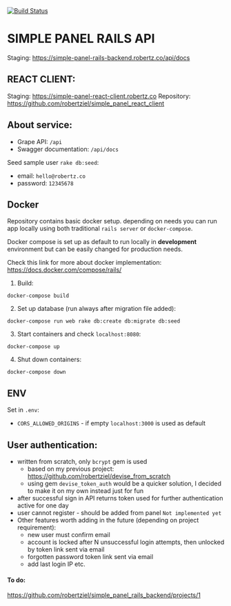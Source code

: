 <!-- Build Status -->
<a href="https://travis-ci.org/robertziel/simple_panel_rails_backend">
  <img src="https://travis-ci.org/robertziel/simple_panel_rails_backend.svg" alt="Build Status" />
</a>

# SIMPLE PANEL RAILS API

Staging: https://simple-panel-rails-backend.robertz.co/api/docs

## REACT CLIENT:
Staging: https://simple-panel-react-client.robertz.co
Repository: https://github.com/robertziel/simple_panel_react_client

## About service:
* Grape API: `/api`
* Swagger documentation: `/api/docs`

Seed sample user `rake db:seed`:
* email: `hello@robertz.co`
* password: `12345678`

## Docker

Repository contains basic docker setup. depending on needs you can run app locally using both traditional `rails server` or `docker-compose`.

Docker compose is set up as default to run locally in **development** environment but can be easily changed for production needs.

Check this link for more about docker implementation:
https://docs.docker.com/compose/rails/

1. Build:
```
docker-compose build
```

2. Set up database (run always after migration file added):
```
docker-compose run web rake db:create db:migrate db:seed
```

3. Start containers and check `localhost:8080`:
```
docker-compose up
```

4. Shut down containers:
```
docker-compose down
```

## ENV
Set in `.env`:
* `CORS_ALLOWED_ORIGINS` - if empty `localhost:3000` is used as default

## User authentication:
* written from scratch, only `bcrypt` gem is used
  * based on my previous project:
  https://github.com/robertziel/devise_from_scratch
  * using gem `devise_token_auth` would be a quicker solution, I decided to make it on my own instead just for fun
* after successful sign in API returns token used for further authentication active for one day
* user cannot register - should be added from panel `Not implemented yet`
* Other features worth adding in the future (depending on project requirement):
  * new user must confirm email
  * account is locked after N unsuccessful login attempts, then unlocked by token link sent via email
  * forgotten password token link sent via email
  * add last login IP etc.

#### To do:
https://github.com/robertziel/simple_panel_rails_backend/projects/1
